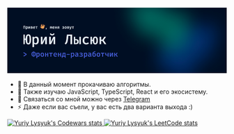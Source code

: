 ![Привет, Я Юрий Лысюк — Фронтенд-разработчик](header-ru.png 'Юрий Лысюк — Фронтенд-разработчик')

- 💪 В данный момент прокачиваю алгоритмы.
- 🌱 Также изучаю JavaScript, TypeScript, React и его экосистему.
- 🔎 Связаться со мной можно через [Telegram](https://t.me/YuriyLysyuk)
- ⚡ Даже если вас съели, у вас есть два варианта выхода :)

<a href="https://www.codewars.com/users/YuriyLysyuk" target="_blank">
  <img src="https://www.codewars.com/users/YuriyLysyuk/badges/micro" alt="Yuriy Lysyuk's Codewars stats">
</a>
<a href="https://leetcode.com/lysyuk-y/" target="_blank">
  <img src="https://img.shields.io/badge/dynamic/json?style=flat-square&labelColor=black&color=%23ffa116&label=Solved&query=solvedOverTotal&url=https%3A%2F%2Fbadge.xyli.tech/%2Fapi%2Fusers%2Flysyuk-y&logo=leetcode&logoColor=yellow" alt="Yuriy Lysyuk's LeetCode stats">
</a>
